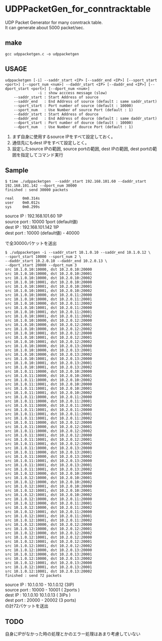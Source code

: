 UDPPacketGen_for_conntracktable
=================================================

UDP Packet Generator for many conntrack table.  
It can generate about 5000 packet/sec.

## make
````
gcc udppacketgen.c -o udppacketgen
````

## USAGE
````
udppacketgen [-i] --saddr_start <IP> [--saddr_end <IP>] [--sport_start <port>] [--sport_num <num>] --daddr_start <IP> [--daddr_end <IP>] [--dport_start <port>] [--dport_num <num>]
               -i : show acccess message (slow)
    --saddr_start : Start Address of source
    --saddr_end   : End Address of source (default : same saddr_start)
    --sport_start : Port number of source (default : 10000)
    --sport_num   : Use Number of source Port (default : 1)
    --daddr_start : Start Address of dource
    --daddr_end   : End Address of dource (default : same daddr_start)
    --dport_start : Port number of dource (default : 10000)
    --dport_num   : Use Number of dource Port (default : 1)
````

1. まず自身に使用するsource IPをすべて設定しておく。
2. 通信先にもdest IPをすべて設定しとく。
3. 設定したsource IPの範囲, source portの範囲, dest IPの範囲, dest portの範囲を指定してコマンド実行

## Sample
````
$ time ./udppacketgen  --saddr_start 192.168.101.60 --daddr_start 192.168.101.142 --dport_num 30000
finished : send 30000 packets

real    0m0.314s
user    0m0.012s
sys     0m0.299s
````

source IP : 192.168.101.60 1IP  
source port : 10000 1port (default値)  
dest IP : 192.168.101.142 1IP  
dest port : 10000 (default値) - 40000

で全30000パケットを送出

````
$ ./udppacketgen -i --saddr_start 10.1.0.10 --saddr_end 10.1.0.12 \
--sport_start 10000 --sport_num 2 \
--daddr_start 10.2.0.10 --daddr_end 10.2.0.13 \
--dport_start 20000 --dport_num 3
src 10.1.0.10:10000, dst 10.2.0.10:20000
src 10.1.0.10:10000, dst 10.2.0.10:20001
src 10.1.0.10:10000, dst 10.2.0.10:20002
src 10.1.0.10:10001, dst 10.2.0.10:20000
src 10.1.0.10:10001, dst 10.2.0.10:20001
src 10.1.0.10:10001, dst 10.2.0.10:20002
src 10.1.0.10:10000, dst 10.2.0.11:20000
src 10.1.0.10:10000, dst 10.2.0.11:20001
src 10.1.0.10:10000, dst 10.2.0.11:20002
src 10.1.0.10:10001, dst 10.2.0.11:20000
src 10.1.0.10:10001, dst 10.2.0.11:20001
src 10.1.0.10:10001, dst 10.2.0.11:20002
src 10.1.0.10:10000, dst 10.2.0.12:20000
src 10.1.0.10:10000, dst 10.2.0.12:20001
src 10.1.0.10:10000, dst 10.2.0.12:20002
src 10.1.0.10:10001, dst 10.2.0.12:20000
src 10.1.0.10:10001, dst 10.2.0.12:20001
src 10.1.0.10:10001, dst 10.2.0.12:20002
src 10.1.0.10:10000, dst 10.2.0.13:20000
src 10.1.0.10:10000, dst 10.2.0.13:20001
src 10.1.0.10:10000, dst 10.2.0.13:20002
src 10.1.0.10:10001, dst 10.2.0.13:20000
src 10.1.0.10:10001, dst 10.2.0.13:20001
src 10.1.0.10:10001, dst 10.2.0.13:20002
src 10.1.0.11:10000, dst 10.2.0.10:20000
src 10.1.0.11:10000, dst 10.2.0.10:20001
src 10.1.0.11:10000, dst 10.2.0.10:20002
src 10.1.0.11:10001, dst 10.2.0.10:20000
src 10.1.0.11:10001, dst 10.2.0.10:20001
src 10.1.0.11:10001, dst 10.2.0.10:20002
src 10.1.0.11:10000, dst 10.2.0.11:20000
src 10.1.0.11:10000, dst 10.2.0.11:20001
src 10.1.0.11:10000, dst 10.2.0.11:20002
src 10.1.0.11:10001, dst 10.2.0.11:20000
src 10.1.0.11:10001, dst 10.2.0.11:20001
src 10.1.0.11:10001, dst 10.2.0.11:20002
src 10.1.0.11:10000, dst 10.2.0.12:20000
src 10.1.0.11:10000, dst 10.2.0.12:20001
src 10.1.0.11:10000, dst 10.2.0.12:20002
src 10.1.0.11:10001, dst 10.2.0.12:20000
src 10.1.0.11:10001, dst 10.2.0.12:20001
src 10.1.0.11:10001, dst 10.2.0.12:20002
src 10.1.0.11:10000, dst 10.2.0.13:20000
src 10.1.0.11:10000, dst 10.2.0.13:20001
src 10.1.0.11:10000, dst 10.2.0.13:20002
src 10.1.0.11:10001, dst 10.2.0.13:20000
src 10.1.0.11:10001, dst 10.2.0.13:20001
src 10.1.0.11:10001, dst 10.2.0.13:20002
src 10.1.0.12:10000, dst 10.2.0.10:20000
src 10.1.0.12:10000, dst 10.2.0.10:20001
src 10.1.0.12:10000, dst 10.2.0.10:20002
src 10.1.0.12:10001, dst 10.2.0.10:20000
src 10.1.0.12:10001, dst 10.2.0.10:20001
src 10.1.0.12:10001, dst 10.2.0.10:20002
src 10.1.0.12:10000, dst 10.2.0.11:20000
src 10.1.0.12:10000, dst 10.2.0.11:20001
src 10.1.0.12:10000, dst 10.2.0.11:20002
src 10.1.0.12:10001, dst 10.2.0.11:20000
src 10.1.0.12:10001, dst 10.2.0.11:20001
src 10.1.0.12:10001, dst 10.2.0.11:20002
src 10.1.0.12:10000, dst 10.2.0.12:20000
src 10.1.0.12:10000, dst 10.2.0.12:20001
src 10.1.0.12:10000, dst 10.2.0.12:20002
src 10.1.0.12:10001, dst 10.2.0.12:20000
src 10.1.0.12:10001, dst 10.2.0.12:20001
src 10.1.0.12:10001, dst 10.2.0.12:20002
src 10.1.0.12:10000, dst 10.2.0.13:20000
src 10.1.0.12:10000, dst 10.2.0.13:20001
src 10.1.0.12:10000, dst 10.2.0.13:20002
src 10.1.0.12:10001, dst 10.2.0.13:20000
src 10.1.0.12:10001, dst 10.2.0.13:20001
src 10.1.0.12:10001, dst 10.2.0.13:20002
finished : send 72 packets
````
source IP : 10.1.0.10 - 10.1.0.12 (3IP)  
source port : 10000 - 10001 ( 2ports )   
dest IP : 10.1.0.10 10.1.0.13 ( 3IPs )  
dest port : 20000 - 20002 (3 ports)  
の計72パケットを送出

## TODO
自身にIPがなかった時の処理とかのエラー処理はあまり考慮していない
